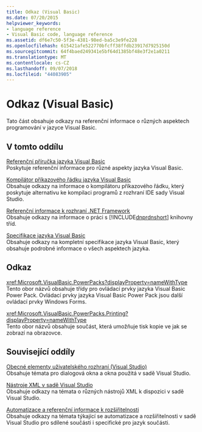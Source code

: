 ```yaml
---
title: Odkaz (Visual Basic)
ms.date: 07/20/2015
helpviewer_keywords:
- language reference
- Visual Basic code, language reference
ms.assetid: df6e7c50-5f3e-4381-98ed-ba5c3e9fe228
ms.openlocfilehash: 615421afe522770bfcff38ffdb23917d7925150d
ms.sourcegitcommit: 64f4baed249341e5bf64d1385bf48e3f2e1a0211
ms.translationtype: MT
ms.contentlocale: cs-CZ
ms.lasthandoff: 09/07/2018
ms.locfileid: "44083905"
---
```

# <a name="reference-visual-basic"></a>Odkaz (Visual Basic)
Tato část obsahuje odkazy na referenční informace o různých aspektech programování v jazyce Visual Basic.  
  
## <a name="in-this-section"></a>V tomto oddílu  
 [Referenční příručka jazyka Visual Basic](../../visual-basic/language-reference/index.md)  
 Poskytuje referenční informace pro různé aspekty jazyka Visual Basic.  
  
 [Kompilátor příkazového řádku jazyka Visual Basic](../../visual-basic/reference/command-line-compiler/index.md)  
 Obsahuje odkazy na informace o kompilátoru příkazového řádku, který poskytuje alternativu ke kompilaci programů z rozhraní IDE sady Visual Studio.  
  
 [Referenční informace k rozhraní .NET Framework](../../visual-basic/reference/net-framework-reference-information.md)  
 Obsahuje odkazy na informace o práci s [!INCLUDE[dnprdnshort](~/includes/dnprdnshort-md.md)] knihovny tříd.  
  
 [Specifikace jazyka Visual Basic](../../visual-basic/reference/language-specification/index.md)  
 Obsahuje odkazy na kompletní specifikace jazyka Visual Basic, který obsahuje podrobné informace o všech aspektech jazyka.  
  
## <a name="reference"></a>Odkaz  
 <xref:Microsoft.VisualBasic.PowerPacks?displayProperty=nameWithType>  
 Tento obor názvů obsahuje třídy pro ovládací prvky jazyka Visual Basic Power Pack. Ovládací prvky jazyka Visual Basic Power Pack jsou další ovládací prvky Windows Forms.  
  
 <xref:Microsoft.VisualBasic.PowerPacks.Printing?displayProperty=nameWithType>  
 Tento obor názvů obsahuje součást, která umožňuje tisk kopie ve jak se zobrazí na obrazovce.  
  
## <a name="related-sections"></a>Související oddíly  
 [Obecné elementy uživatelského rozhraní (Visual Studio)](/visualstudio/ide/reference/general-user-interface-elements-visual-studio)  
 Obsahuje témata pro dialogová okna a okna použitá v sadě Visual Studio.  
  
 [Nástroje XML v sadě Visual Studio](/visualstudio/xml-tools/xml-tools-in-visual-studio)  
 Obsahuje odkazy na témata o různých nástrojů XML k dispozici v sadě Visual Studio.  
  
 [Automatizace a referenční informace k rozšiřitelnosti](/visualstudio/extensibility/extensibility-in-visual-studio)  
 Obsahuje odkazy na témata týkající se automatizace a rozšiřitelnosti v sadě Visual Studio pro sdílené součásti i specifické pro jazyk součásti.
